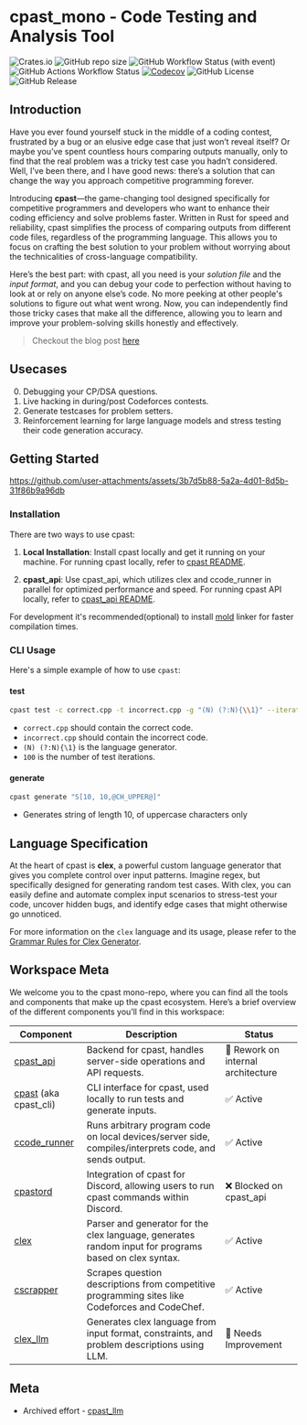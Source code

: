 # cpast_mono - Code Testing and Analysis Tool

![Crates.io](https://img.shields.io/crates/d/cpast?style=for-the-badge&logo=rust&logoColor=D9E0EE&labelColor=292324)
![GitHub repo size](https://img.shields.io/github/repo-size/rootCircle/cpast_mono?style=for-the-badge&logo=github&logoColor=D9E0EE&labelColor=292324)
![GitHub Workflow Status (with event)](https://img.shields.io/github/actions/workflow/status/rootCircle/cpast_mono/general.yml?style=for-the-badge&logo=github&logoColor=D9E0EE&labelColor=292324)
![GitHub Actions Workflow Status](https://img.shields.io/github/actions/workflow/status/rootCircle/cpast_mono/audit.yml?label=audit&style=for-the-badge&logo=github&logoColor=D9E0EE&labelColor=292324)
[![Codecov](https://img.shields.io/codecov/c/github/rootCircle/cpast_mono?label=Coverage&style=for-the-badge&logo=codecov&logoColor=D9E0EE&labelColor=292324)](https://codecov.io/gh/rootCircle/cpast_mono)
![GitHub License](https://img.shields.io/github/license/rootCircle/cpast_mono?label=License&style=for-the-badge&logo=github&logoColor=D9E0EE&labelColor=292324)
![GitHub Release](https://img.shields.io/github/v/release/rootCircle/cpast_mono?label=Release&style=for-the-badge&logo=github&logoColor=D9E0EE&labelColor=292324)

## Introduction

Have you ever found yourself stuck in the middle of a coding contest, frustrated by a bug or an elusive edge case that just won’t reveal itself? Or maybe you’ve spent countless hours comparing outputs manually, only to find that the real problem was a tricky test case you hadn’t considered. Well, I’ve been there, and I have good news: there’s a solution that can change the way you approach competitive programming forever.

Introducing **cpast**—the game-changing tool designed specifically for competitive programmers and developers who want to enhance their coding efficiency and solve problems faster. Written in Rust for speed and reliability, cpast simplifies the process of comparing outputs from different code files, regardless of the programming language. This allows you to focus on crafting the best solution to your problem without worrying about the technicalities of cross-language compatibility.

Here’s the best part: with cpast, all you need is your _solution file_ and the _input format_, and you can debug your code to perfection without having to look at or rely on anyone else’s code. No more peeking at other people's solutions to figure out what went wrong. Now, you can independently find those tricky cases that make all the difference, allowing you to learn and improve your problem-solving skills honestly and effectively.

> Checkout the blog post [here](https://rootcircle.github.io/blog/project/cpast.html)

## Usecases

0. Debugging your CP/DSA questions.
1. Live hacking in during/post Codeforces contests.
2. Generate testcases for problem setters.
3. Reinforcement learning for large language models and stress testing their code generation accuracy.

## Getting Started

<https://github.com/user-attachments/assets/3b7d5b88-5a2a-4d01-8d5b-31f86b9a96db>

### Installation

There are two ways to use cpast:

1. **Local Installation**: Install cpast locally and get it running on your machine.
For running cpast locally, refer to [cpast README](./cpast/README.md#installation).

2. **cpast_api**: Use cpast_api, which utilizes clex and ccode_runner in parallel for optimized performance and speed.
For running cpast API locally, refer to [cpast_api README](./cpast_api/README.md).

For development it's recommended(optional) to install [mold](https://github.com/rui314/mold) linker for faster compilation times.

### CLI Usage

Here's a simple example of how to use `cpast`:

#### test

```bash
cpast test -c correct.cpp -t incorrect.cpp -g "(N) (?:N){\\1}" --iterations 100
```

* `correct.cpp` should contain the correct code.
* `incorrect.cpp` should contain the incorrect code.
* `(N) (?:N){\1}` is the language generator.
* `100` is the number of test iterations.

#### generate

```bash
cpast generate "S[10, 10,@CH_UPPER@]"
```

* Generates string of length 10, of uppercase characters only

## Language Specification

At the heart of cpast is **clex**, a powerful custom language generator that gives you complete control over input patterns. Imagine regex, but specifically designed for generating random test cases. With clex, you can easily define and automate complex input scenarios to stress-test your code, uncover hidden bugs, and identify edge cases that might otherwise go unnoticed.

For more information on the `clex` language and its usage, please refer to the [Grammar Rules for Clex Generator](./clex_gen/docs/CLEX_LANG_SPECS.md).

## Workspace Meta

We welcome you to the cpast mono-repo, where you can find all the tools and components that make up the cpast ecosystem. Here’s a brief overview of the different components you’ll find in this workspace:

| Component    | Description                                                                                           | Status                |
|--------------|-------------------------------------------------------------------------------------------------------|-----------------------|
| [cpast_api](./cpast_api/README.md)    | Backend for cpast, handles server-side operations and API requests.                                   | 🚧 Rework on internal architecture   |
| [cpast](./cpast/README.md) (aka cpast_cli)      | CLI interface for cpast, used locally to run tests and generate inputs.                               | ✅ Active             |
| [ccode_runner](./ccode_runner/README.md) | Runs arbitrary program code on local devices/server side, compiles/interprets code, and sends output. | ✅ Active       |
| [cpastord](./cpastord/README.md)     | Integration of cpast for Discord, allowing users to run cpast commands within Discord.                | ❌ Blocked on cpast_api          |
| [clex](./clex_gen/README.md)         | Parser and generator for the clex language, generates random input for programs based on clex syntax. | ✅ Active             |
| [cscrapper](./cscrapper/README.md)    | Scrapes question descriptions from competitive programming sites like Codeforces and CodeChef.        | ✅ Active  |
| [clex_llm](./clex_llm/README.md)     | Generates clex language from input format, constraints, and problem descriptions using LLM.           | 🔄 Needs Improvement |

## Meta

* Archived effort - [cpast\_llm](https://github.com/rootCircle/cpast_llm)
